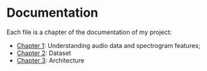 # Documentation

Each file is a chapter of the documentation of my project:

- [Chapter 1](./ch1.md): Understanding audio data and spectrogram features;
- [Chapter 2](./ch2.md): Dataset
- [Chapter 3](./ch3.md): Architecture